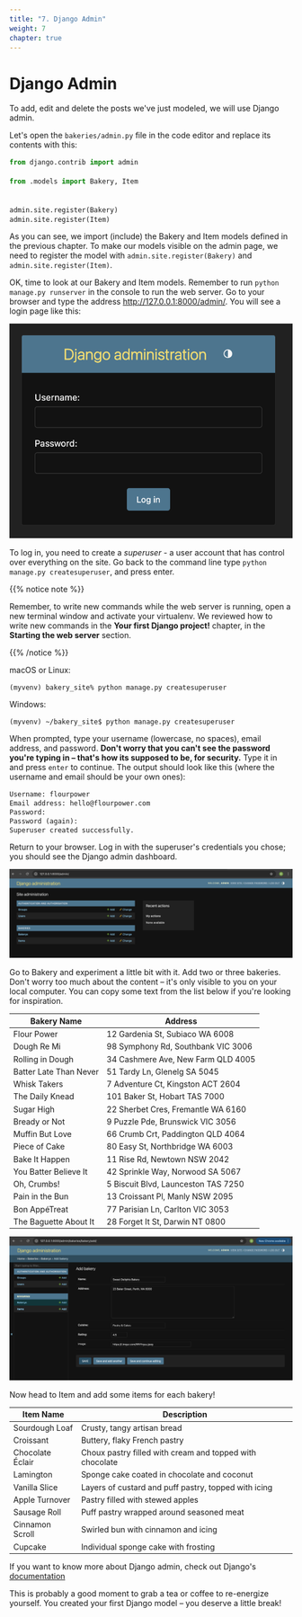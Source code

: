 ```yaml
---
title: "7. Django Admin"
weight: 7
chapter: true
---
```


# Django Admin

To add, edit and delete the posts we've just modeled, we will use Django admin.

Let's open the `bakeries/admin.py` file in the code editor and replace its contents with this:


```python
from django.contrib import admin

from .models import Bakery, Item


admin.site.register(Bakery)
admin.site.register(Item)

```

As you can see, we import (include) the Bakery and Item models defined in the previous chapter. To make our models visible on the admin page, we need to register the model with `admin.site.register(Bakery)` and `admin.site.register(Item)`.

OK, time to look at our Bakery and Item models. Remember to run `python manage.py runserver` in the console to run the web server. Go to your browser and type the address http://127.0.0.1:8000/admin/. You will see a login page like this:

![Login page](images/login_page.png)

To log in, you need to create a *superuser* - a user account that has control over everything on the site. Go back to the command line type `python manage.py createsuperuser`, and press enter.

{{% notice note %}}

Remember, to write new commands while the web server is running, open a new terminal window and activate your virtualenv. We reviewed how to write new commands in the <b>Your first Django project!</b> chapter, in the <b>Starting the web server</b> section.

{{% /notice %}}

macOS or Linux:
```
(myvenv) bakery_site% python manage.py createsuperuser
```

Windows:
```
(myvenv) ~/bakery_site$ python manage.py createsuperuser
```

When prompted, type your username (lowercase, no spaces), email address, and password. **Don't worry that you can't see the password you're typing in – that's how its supposed to be, for security.** Type it in and press `enter` to continue. The output should look like this (where the username and email should be your own ones):

```
Username: flourpower
Email address: hello@flourpower.com
Password:
Password (again):
Superuser created successfully.
```

Return to your browser. Log in with the superuser's credentials you chose; you should see the Django admin dashboard.

![Django admin](images/django-admin_page.png)

Go to Bakery and experiment a little bit with it. Add two or three bakeries. Don't worry too much about the content – it's only visible to you on your local computer. You can copy some text from the list below if you're looking for inspiration. 

| Bakery Name            | Address                             |
| ---------------------- | ----------------------------------- |
| Flour Power            | 12 Gardenia St, Subiaco WA 6008     |
| Dough Re Mi            | 98 Symphony Rd, Southbank VIC 3006  |
| Rolling in Dough       | 34 Cashmere Ave, New Farm QLD 4005  |
| Batter Late Than Never | 51 Tardy Ln, Glenelg SA 5045        |
| Whisk Takers           | 7 Adventure Ct, Kingston ACT 2604   |
| The Daily Knead        | 101 Baker St, Hobart TAS 7000       |
| Sugar High             | 22 Sherbet Cres, Fremantle WA 6160  |
| Bready or Not          | 9 Puzzle Pde, Brunswick VIC 3056    |
| Muffin But Love        | 66 Crumb Crt, Paddington QLD 4064   |
| Piece of Cake          | 80 Easy St, Northbridge WA 6003     |
| Bake It Happen         | 11 Rise Rd, Newtown NSW 2042        |
| You Batter Believe It  | 42 Sprinkle Way, Norwood SA 5067    |
| Oh, Crumbs!            | 5 Biscuit Blvd, Launceston TAS 7250 |
| Pain in the Bun        | 13 Croissant Pl, Manly NSW 2095     |
| Bon AppéTreat          | 77 Parisian Ln, Carlton VIC 3053    |
| The Baguette About It  | 28 Forget It St, Darwin NT 0800     |

![Django admin](images/add-bakery.png)

Now head to Item and add some items for each bakery!

| Item Name           | Description                                              |
| ------------------- | -------------------------------------------------------- |
| Sourdough Loaf      | Crusty, tangy artisan bread                              |
| Croissant           | Buttery, flaky French pastry                             |
| Chocolate Éclair    | Choux pastry filled with cream and topped with chocolate |
| Lamington           | Sponge cake coated in chocolate and coconut              |
| Vanilla Slice       | Layers of custard and puff pastry, topped with icing     |
| Apple Turnover      | Pastry filled with stewed apples                         |
| Sausage Roll        | Puff pastry wrapped around seasoned meat                 |
| Cinnamon Scroll     | Swirled bun with cinnamon and icing                      |
| Cupcake             | Individual sponge cake with frosting                     |

If you want to know more about Django admin, check out Django's [documentation](https://docs.djangoproject.com/en/5.1/ref/contrib/admin/)

This is probably a good moment to grab a tea or coffee to re-energize yourself. You created your first Django model – you deserve a little break!
